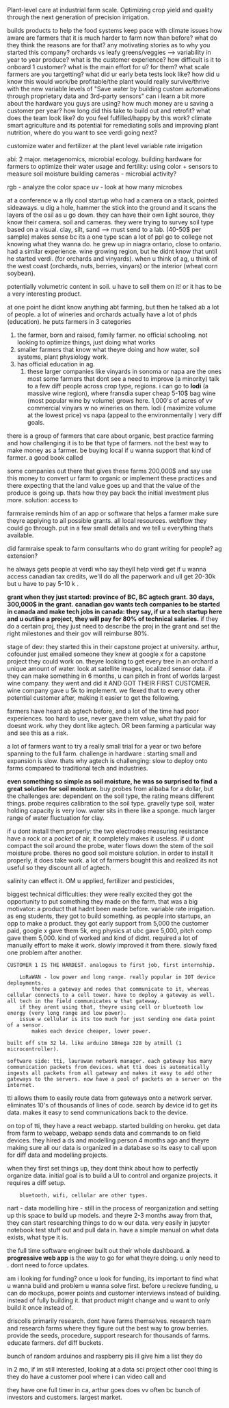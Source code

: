 Plant-level care at industrial farm scale. Optimizing crop yield and quality through the next generation of precision irrigation.

builds products to help the food systems keep pace with climate issues
	how aware are farmers that it is much harder to farm now than before? what do they think the reasons are for that?
		any motivating stories as to why you started this company?
orchards vs leafy greens/veggies --> variability in year to year produce?
what is the customer experience? how difficult is it to onboard 1 customer? what is the main effort for u? for them?
what scale farmers are you targetting?
what did ur early beta tests look like? how did u know this would work/be profitable/the plant would really survive/thrive with the new variable levels of 
"Save water by building custom automations through proprietary data and 3rd-party sensors"
	can i learn a bit more about the hardware you guys are using?
how much money are u saving a customer per year?
how long did this take to build out and retrofit? what does the team look like?
do you feel fulfilled/happy by this work? climate smart agriculture and its potential for remediating soils and improving plant nutrition, where do you want to see verdi going next?

customize water and fertilizer at the plant level
variable rate irrigation


abi:
2 major. metagenomics, microbial ecology. 
building hardware for farmers to optimize their water usage and fertility:
	using color +  sensors to measure soil moisture
	building cameras - microbial activity?

rgb - analyze the color space
uv - look at how many microbes


at a conference w a rlly cool startup who had a camera on a stack, pointed sideaways. u dig a hole, hammer the stick into the ground and it scans the layers of the osil as u go down. they can have their own light source, they know their camera. soil and cameras. they were trying to survey soil type based on a visual. 
	clay, silt, sand --> must send to a lab. (40-50$ per sample)
	makes sense bc its a one type scan
a lot of ppl go to college not knowing what they wanna do. 
he grew up in niagra ontario, close to ontario. had a similar experience. wine growing region, but he didnt know that until he started verdi. (for orchards and vinyards). when u think of ag, u think of the west coast (orchards, nuts, berries, vinyars) or the interior (wheat corn soybean). 

potentially volumetric content in soil. 
u have to sell them on it! or it has to be a very interesting product. 

at one point he didnt know anything abt farming, but then he talked ab a lot of people. a lot of wineries and orchards actually have a lot of phds (education). he puts farmers in 3 categories
1. the farmer, born and raised, family farmer. no official schooling. not looking to optimize things, just doing what works
2. smaller farmers that know what theyre doing and how water, soil systems, plant physiology work. 
3. has official education in ag. 
	1. these larger companies like vinyards in sonoma or napa are the ones most 
some farmers that dont see a need to improve (a minority)
talk to a few diff people across crop type, regions. i can go to **lodi** (a massive wine region), where fransdia super cheap 5-10$ bag wine (most popular wine by volume) grows here. 1,000's of acres of vv commercial vinyars w no wineries on them. lodi ( maximize volume at the lowest price) vs napa (appeal to the environmentally ) very diff goals. 

there is a group of farmers that care about organic, best practice farming and how challenging it is to be that type of farmers. not the best way to make money as a farmer. be buying local if u wanna support that kind of farmer.  a good book called 

some companies out there that gives these farms 200,000$ and say use this money to convert ur farm to organic or implement these practices and there expecting that the land value goes up and that the value of the produce is going up. thats how they pay back the initial investment plus more. solution: access to 

farmraise reminds him of an app or software that helps a farmer make sure theyre applying to all possible grants. all local resources. webflow they could go through. put in a few small details and we tell u everything thats available. 

did farmraise speak to farm consultants who do grant writing for people? ag extension?

he always gets people at verdi who say theyll help verdi get 
if u wanna access canadian tax credits, we'll do all the paperwork and ull get 20-30k but u have to pay 5-10 k . 

**grant when they just started: province of BC, BC agtech grant. 30 days, 300,000$ in the grant.** 
**canadian gov wants tech companies to be started in canada and make tech jobs in canada: they say, if ur a tech startup here and u outline a project, they will pay for 80% of technical salaries.** 
if they do a certain proj, they just need to describe the proj in the grant and set the right milestones and their gov will reimburse 80%. 

stage of dev:
they started this in their capstone project at university. arthur, cofounder just emailed someone they knew at google x for a capstone project they could work on. theyre looking to get every tree in an orchard a unique amount of water. look at satellite images, localized sensor data. if they can make something in 6 months, u can pitch in front of worlds largest wine company. they went and did it AND GOT THEIR FIRST CUSTOMER. wine company gave u 5k to implement. 
we flexed that to every other potential customer after, making it easier to get the following. 

farmers have heard ab agtech before, and a lot of the time had poor experiences. too hard to use, never gave them value, what thy paid for doesnt work. why they dont like agtech. 
OR been farming a particular way and see this as a risk. 

a lot of farmers want to try a really small trial for a year or two before spanning to the full farm. challenge in hardware : starting small and expansion is slow. thats why agtech is challenging: slow to deploy onto farms compared to traditional tech and industries. 

**even something so simple as soil moisture, he was so surprised to find a great solution for soil moisture.** 
buy probes from alibaba for a dollar, but the challenges are: dependent on the soil type, the rating means different things. probe requires calibration to the soil type. gravelly type soil, water holding capacity is very low. water sits in there like a sponge. much larger range of water fluctuation for clay. 

if u dont install them properly: the two electrodes measuring resistance have a rock or a pocket of air, it completely makes it useless. if u dont compact the soil around the probe, water flows down the stem of the soil moisture probe. theres no good soil moisture solution. in order to install it properly, it does take work. a lot of farmers bought this and realized its not useful so they discount all of agtech.  

salinity can effect it. OM u applied, fertilizer and pesticides, 

biggest technical difficulties:
	they were really excited they got the opportunity to put something they made on the farm. that was a big motivator: a product that hadnt been made before. variable rate irrigation. as eng students, they got to build something. as people into startups, an opp to make a product. 
	they got early support from 5,000 the customer paid, google x gave them 5k, eng physics at ubc gave 5,000, pitch comp gave them 5,000. kind of worked and kind of didnt. required a lot of manually effort to make it work. slowly improved it from there. slowly fixed one problem after another. 

	CUSTOMER 1 IS THE HARDEST. analogous to first job, first internship. 

		LoRaWAN - low power and long range. really popular in IOT device deployments. 
			theres a gateway and nodes that communicate to it, whereas cellular connects to a cell tower. have to deploy a gateway as well. all tech in the field communicates w that gateway. 
		if they arent using that, theyre using cell or bluetooth low energy (very long range and low power). 
		issue w cellular is its too much for just sending one data point of a sensor. 
			makes each device cheaper, lower power. 

	built off stm 32 l4. like arduino 18mega 328 by atmill (1 microcontroller). 

	software side: tti, laurawan network manager. each gateway has many communication packets from devices. what tti does is automatically ingests all packets from all gateway and makes it easy to add other gateways to the servers. now have a pool of packets on a server on the internet. 
tti allows them to easily route data from gateways onto a network server. eliminates 10's of thousands of lines of code. 
search by device id to get its data. makes it easy to send communications back to the device. 

on top of tti, they have a react webapp. started building on heroku. get data from farm to webapp, webapp sends data and commands to on field devices. 
they hired a ds and modelling person 4 months ago and theyre making sure all our data is organized in a database so its easy to call upon for diff data and modelling projects. 

when they first set things up, they dont think about how to perfectly organize data. initial goal is to build a UI to control and organize projects. it requires a diff setup.

		bluetooth, wifi, cellular are other types.

nart - data modelling hire - still in the process of reorganization and setting up this space to build up models. and theyre 2-3 months away from that, they can start researching things to do w our data. very easily in jupyter notebook test stuff out and pull data in. have a simple manual on what data exists, what type it is. 

the full time software engineer built out their whole dashboard. 
**a progressive web app** is the way to go for what theyre doing. u only need to .
	dont need to force updates. 

am i looking for funding?
once u look for funding, its important to find what u wanna build and problem u wanna solve first. before u recieve funding, u can do mockups, power points and customer interviews instead of building. instead of fully building it. that product might change and u want to only build it once instead of. 

driscolls
	primarily research. 
	dont have farms themselves. 
	research team and research farms where they figure out the best way to grow berries. provide the seeds, procedure, support research for thousands of farms. educate farmers. 
	def diff buckets. 


bunch of random arduinos and raspberry pis
ill give him a list 
	they do 

in 2 mo, if im still interested, looking at a data sci project 
other cool thing is they do have a customer pool where i can video call and 

they have one full timer in ca, arthur goes does vv often bc bunch of investors and customers. largest market. 